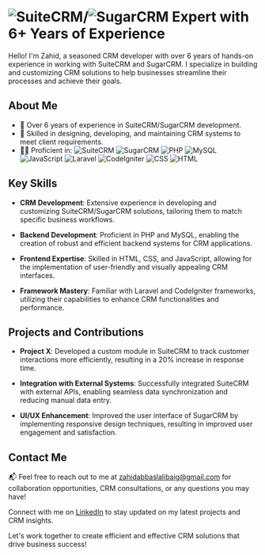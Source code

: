 #  ![SuiteCRM](https://suitecrm.com/wp-content/uploads/2017/12/logo.png&height=20)/![SugarCRM](https://www.sugarcrm.com/au/wp-content/themes/sugarcrm/dist/images/sugarcrm-logo-blk.svg) Expert with 6+ Years of Experience

Hello! I'm Zahid, a seasoned CRM developer with over 6 years of hands-on experience in working with SuiteCRM and SugarCRM. I specialize in building and customizing CRM solutions to help businesses streamline their processes and achieve their goals.


## About Me

- 💼 Over 6 years of experience in SuiteCRM/SugarCRM development.
- 🚀 Skilled in designing, developing, and maintaining CRM systems to meet client requirements.
- 👨‍💻 Proficient in:
   ![SuiteCRM](https://img.shields.io/badge/-SuiteCRM-c14438?style=flat-square&logo=suitecrm&logoColor=white)
   ![SugarCRM](https://img.shields.io/badge/-SugarCRM-89c4f4?style=flat-square&logo=sugarcrm&logoColor=white)
   ![PHP](https://img.shields.io/badge/-PHP-blue?style=flat-square&logo=php&logoColor=white)
   ![MySQL](https://img.shields.io/badge/-MySQL-blue?style=flat-square&logo=mysql&logoColor=white)
   ![JavaScript](https://img.shields.io/badge/-JavaScript-yellow?style=flat-square&logo=javascript&logoColor=white)
   ![Laravel](https://img.shields.io/badge/-Laravel-red?style=flat-square&logo=laravel&logoColor=white)
   ![CodeIgniter](https://img.shields.io/badge/-CodeIgniter-orange?style=flat-square&logo=codeigniter&logoColor=white)
   ![CSS](https://img.shields.io/badge/-CSS-blue?style=flat-square&logo=css3&logoColor=white)
  ![HTML](https://img.shields.io/badge/-HTML-orange?style=flat-square&logo=html5&logoColor=white)

## Key Skills

- **CRM Development**: Extensive experience in developing and customizing SuiteCRM/SugarCRM solutions, tailoring them to match specific business workflows.

- **Backend Development**: Proficient in PHP and MySQL, enabling the creation of robust and efficient backend systems for CRM applications.

- **Frontend Expertise**: Skilled in HTML, CSS, and JavaScript, allowing for the implementation of user-friendly and visually appealing CRM interfaces.

- **Framework Mastery**: Familiar with Laravel and CodeIgniter frameworks, utilizing their capabilities to enhance CRM functionalities and performance.

## Projects and Contributions

- **Project X**: Developed a custom module in SuiteCRM to track customer interactions more efficiently, resulting in a 20% increase in response time.

- **Integration with External Systems**: Successfully integrated SuiteCRM with external APIs, enabling seamless data synchronization and reducing manual data entry.

- **UI/UX Enhancement**: Improved the user interface of SugarCRM by implementing responsive design techniques, resulting in improved user engagement and satisfaction.

## Contact Me

📬 Feel free to reach out to me at [zahidabbaslalibaig@gmail.com](mailto:zahidabbasalibaig@gmail.com) for collaboration opportunities, CRM consultations, or any questions you may have!

Connect with me on [LinkedIn]([https://www.linkedin.com/in/yourprofile](https://www.linkedin.com/in/zahid-baig-14206682/)) to stay updated on my latest projects and CRM insights.

Let's work together to create efficient and effective CRM solutions that drive business success!

